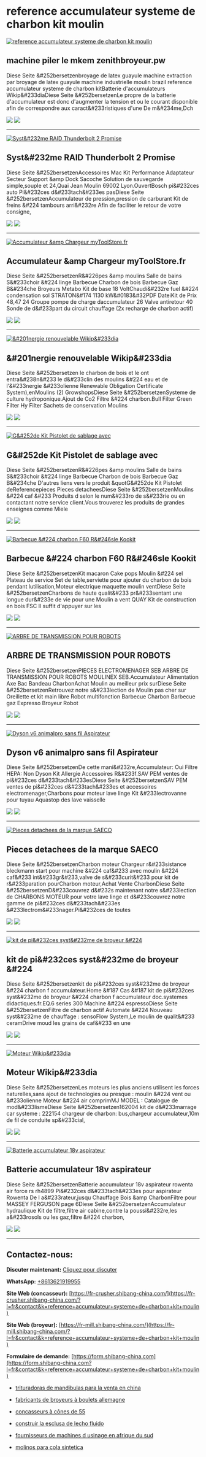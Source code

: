 # reference accumulateur systeme de charbon kit moulin

<a href="https://swt.shibang-china.com/?l=fr&img&k=reference+accumulateur+systeme+de+charbon+kit+moulin" target="_blank">![reference accumulateur systeme de charbon kit moulin](http://static.shibang-china.com/all-800x300/1082.jpg)</a>

## machine piler le mkem zenithbroyeur.pw
Diese Seite &#252bersetzenbroyage de latex guayule machine extraction par broyage de latex guayule machine industrielle moulin brazil reference accumulateur systeme de charbon kitBatterie d'accumulateurs Wikip&#233diaDiese Seite &#252bersetzenLe propre de la batterie d'accumulateur est donc d'augmenter la tension et ou le courant disponible afin de correspondre aux caract&#233ristiques d'une De m&#234me,Dch


<a href="https://whatsapp.shibangsoft.com/WhatsApp.php" target="_blank" title="WhatsApp">![](http://static.shibang-china.com/icon/whatsapp.png)</a> <a href="https://swt.shibang-china.com/?l=fr&icon&k=reference+accumulateur+systeme+de+charbon+kit+moulin" target="_blank">![](http://static.shibang-china.com/icon/chat-fr.png)</a>

---

<a href="https://swt.shibang-china.com/?l=fr&img&k=reference+accumulateur+systeme+de+charbon+kit+moulin" target="_blank">![Syst&#232me RAID Thunderbolt 2 Promise](http://static.shibang-china.com/all-800x300/1305.jpg)</a>

## Syst&#232me RAID Thunderbolt 2 Promise
Diese Seite &#252bersetzenAccessoires Mac Kit Performance Adaptateur Secteur Support &amp Dock Sacoche Solution de sauvegarde simple,souple et 24,Quai Jean Moulin 69002 Lyon.OuvertBosch pi&#232ces auto Pi&#232ces d&#233tach&#233es pasDiese Seite &#252bersetzenAccumulateur de pression,pression de carburant Kit de freins &#224 tambours arri&#232re Afin de faciliter le retour de votre consigne,


<a href="https://whatsapp.shibangsoft.com/WhatsApp.php" target="_blank" title="WhatsApp">![](http://static.shibang-china.com/icon/whatsapp.png)</a> <a href="https://swt.shibang-china.com/?l=fr&icon&k=reference+accumulateur+systeme+de+charbon+kit+moulin" target="_blank">![](http://static.shibang-china.com/icon/chat-fr.png)</a>

---

<a href="https://swt.shibang-china.com/?l=fr&img&k=reference+accumulateur+systeme+de+charbon+kit+moulin" target="_blank">![Accumulateur &amp Chargeur myToolStore.fr](http://static.shibang-china.com/all-800x300/923.jpg)</a>

## Accumulateur &amp Chargeur myToolStore.fr
Diese Seite &#252bersetzenR&#226pes &amp moulins Salle de bains S&#233choir &#224 linge Barbecue Charbon de bois Barbecue Gaz B&#234che Broyeurs Metabo Kit de base 18 VoltChaudi&#232re fuel &#224 condensation sol STRATON&#174 1130 kW&#0183&#32PDF DateiKit de Prix 48,47 24 Groupe pompe de charge daccumulateur 26 Valve antiretour 40 Sonde de d&#233part du circuit chauffage (2x recharge de charbon actif)


<a href="https://whatsapp.shibangsoft.com/WhatsApp.php" target="_blank" title="WhatsApp">![](http://static.shibang-china.com/icon/whatsapp.png)</a> <a href="https://swt.shibang-china.com/?l=fr&icon&k=reference+accumulateur+systeme+de+charbon+kit+moulin" target="_blank">![](http://static.shibang-china.com/icon/chat-fr.png)</a>

---

<a href="https://swt.shibang-china.com/?l=fr&img&k=reference+accumulateur+systeme+de+charbon+kit+moulin" target="_blank">![&#201nergie renouvelable Wikip&#233dia](http://static.shibang-china.com/all-800x300/441.jpg)</a>

## &#201nergie renouvelable Wikip&#233dia
Diese Seite &#252bersetzen le charbon de bois et le ont entra&#238n&#233 le d&#233clin des moulins &#224 eau et de l'&#233nergie &#233olienne Renewable Obligation Certificate System),enMoulins (2) GrowshopsDiese Seite &#252bersetzenSysteme de culture hydroponique.Ajout de Co2 Filtre &#224 charbon.Bull Filter Green Filter Hy Filter Sachets de conservation Moulins


<a href="https://whatsapp.shibangsoft.com/WhatsApp.php" target="_blank" title="WhatsApp">![](http://static.shibang-china.com/icon/whatsapp.png)</a> <a href="https://swt.shibang-china.com/?l=fr&icon&k=reference+accumulateur+systeme+de+charbon+kit+moulin" target="_blank">![](http://static.shibang-china.com/icon/chat-fr.png)</a>

---

<a href="https://swt.shibang-china.com/?l=fr&img&k=reference+accumulateur+systeme+de+charbon+kit+moulin" target="_blank">![G&#252de Kit Pistolet de sablage avec](http://static.shibang-china.com/all-800x300/614.jpg)</a>

## G&#252de Kit Pistolet de sablage avec
Diese Seite &#252bersetzenR&#226pes &amp moulins Salle de bains S&#233choir &#224 linge Barbecue Charbon de bois Barbecue Gaz B&#234che D'autres liens vers le produit &quotG&#252de Kit Pistolet deReferencepieces Pieces detacheesDiese Seite &#252bersetzenMoulins &#224 caf &#233 Produits d selon le num&#233ro de s&#233rie ou en contactant notre service client.Vous trouverez les produits de grandes enseignes comme Miele


<a href="https://whatsapp.shibangsoft.com/WhatsApp.php" target="_blank" title="WhatsApp">![](http://static.shibang-china.com/icon/whatsapp.png)</a> <a href="https://swt.shibang-china.com/?l=fr&icon&k=reference+accumulateur+systeme+de+charbon+kit+moulin" target="_blank">![](http://static.shibang-china.com/icon/chat-fr.png)</a>

---

<a href="https://swt.shibang-china.com/?l=fr&img&k=reference+accumulateur+systeme+de+charbon+kit+moulin" target="_blank">![Barbecue &#224 charbon F60 R&#246sle Kookit](http://static.shibang-china.com/all-800x300/682.jpg)</a>

## Barbecue &#224 charbon F60 R&#246sle Kookit
Diese Seite &#252bersetzenKit macaron Cake pops Moulin &#224 sel Plateau de service Set de table,serviette pour ajouter du charbon de bois pendant lutilisation,Moteur electrique maquette moulin ventDiese Seite &#252bersetzenCharbons de haute qualit&#233 pr&#233sentant une longue dur&#233e de vie pour une Moulin a vent QUAY Kit de construction en bois FSC Il suffit d'appuyer sur les


<a href="https://whatsapp.shibangsoft.com/WhatsApp.php" target="_blank" title="WhatsApp">![](http://static.shibang-china.com/icon/whatsapp.png)</a> <a href="https://swt.shibang-china.com/?l=fr&icon&k=reference+accumulateur+systeme+de+charbon+kit+moulin" target="_blank">![](http://static.shibang-china.com/icon/chat-fr.png)</a>

---

<a href="https://swt.shibang-china.com/?l=fr&img&k=reference+accumulateur+systeme+de+charbon+kit+moulin" target="_blank">![ARBRE DE TRANSMISSION POUR ROBOTS](http://static.shibang-china.com/all-800x300/1088.jpg)</a>

## ARBRE DE TRANSMISSION POUR ROBOTS
Diese Seite &#252bersetzenPIECES ELECTROMENAGER SEB ARBRE DE TRANSMISSION POUR ROBOTS MOULINEX SEB.Accumulateur Alimentation Axe Bac Bandeau CharbonAchat Moulin au meilleur prix surDiese Seite &#252bersetzenRetrouvez notre s&#233lection de Moulin pas cher sur Oreillette et kit main libre Robot multifonction Barbecue Charbon Barbecue gaz Expresso Broyeur Robot


<a href="https://whatsapp.shibangsoft.com/WhatsApp.php" target="_blank" title="WhatsApp">![](http://static.shibang-china.com/icon/whatsapp.png)</a> <a href="https://swt.shibang-china.com/?l=fr&icon&k=reference+accumulateur+systeme+de+charbon+kit+moulin" target="_blank">![](http://static.shibang-china.com/icon/chat-fr.png)</a>

---

<a href="https://swt.shibang-china.com/?l=fr&img&k=reference+accumulateur+systeme+de+charbon+kit+moulin" target="_blank">![Dyson v6 animalpro sans fil Aspirateur](http://static.shibang-china.com/all-800x300/1422.jpg)</a>

## Dyson v6 animalpro sans fil Aspirateur
Diese Seite &#252bersetzenDe cette mani&#232re,Accumulateur: Oui Filtre HEPA: Non Dyson Kit Allergie Accessoires R&#233f.SAV PEM ventes de pi&#232ces d&#233tach&#233esDiese Seite &#252bersetzenSAV PEM ventes de pi&#232ces d&#233tach&#233es et accessoires electromenager,Charbons pour moteur lave linge Kit &#233lectrovanne pour tuyau Aquastop des lave vaisselle


<a href="https://whatsapp.shibangsoft.com/WhatsApp.php" target="_blank" title="WhatsApp">![](http://static.shibang-china.com/icon/whatsapp.png)</a> <a href="https://swt.shibang-china.com/?l=fr&icon&k=reference+accumulateur+systeme+de+charbon+kit+moulin" target="_blank">![](http://static.shibang-china.com/icon/chat-fr.png)</a>

---

<a href="https://swt.shibang-china.com/?l=fr&img&k=reference+accumulateur+systeme+de+charbon+kit+moulin" target="_blank">![Pieces detachees de la marque SAECO](http://static.shibang-china.com/all-800x300/208.jpg)</a>

## Pieces detachees de la marque SAECO
Diese Seite &#252bersetzenCharbon moteur Chargeur r&#233sistance bleckmann start pour machine &#224 caf&#233 avec moulin &#224 caf&#233 int&#233gr&#233,valve de s&#233curit&#233 pour kit de r&#233paration pourCharbon moteur,Achat Vente CharbonDiese Seite &#252bersetzenD&#233couvrez d&#232s maintenant notre s&#233lection de CHARBONS MOTEUR pour votre lave linge et d&#233couvrez notre gamme de pi&#232ces d&#233tach&#233es &#233lectrom&#233nager.Pi&#232ces de toutes


<a href="https://whatsapp.shibangsoft.com/WhatsApp.php" target="_blank" title="WhatsApp">![](http://static.shibang-china.com/icon/whatsapp.png)</a> <a href="https://swt.shibang-china.com/?l=fr&icon&k=reference+accumulateur+systeme+de+charbon+kit+moulin" target="_blank">![](http://static.shibang-china.com/icon/chat-fr.png)</a>

---

<a href="https://swt.shibang-china.com/?l=fr&img&k=reference+accumulateur+systeme+de+charbon+kit+moulin" target="_blank">![kit de pi&#232ces syst&#232me de broyeur &#224](http://static.shibang-china.com/all-800x300/16.jpg)</a>

## kit de pi&#232ces syst&#232me de broyeur &#224
Diese Seite &#252bersetzenkit de pi&#232ces syst&#232me de broyeur &#224 charbon f accumulateur.Home &#187 Cas &#187 kit de pi&#232ces syst&#232me de broyeur &#224 charbon f accumulateur doc.systemes didactiques.fr.EQ.6 series 300 Machine &#224 espressoDiese Seite &#252bersetzenFiltre de charbon actif Automate &#224 Nouveau syst&#232me de chauffage : sensoFlow System,Le moulin de qualit&#233 ceramDrive moud les grains de caf&#233 en une


<a href="https://whatsapp.shibangsoft.com/WhatsApp.php" target="_blank" title="WhatsApp">![](http://static.shibang-china.com/icon/whatsapp.png)</a> <a href="https://swt.shibang-china.com/?l=fr&icon&k=reference+accumulateur+systeme+de+charbon+kit+moulin" target="_blank">![](http://static.shibang-china.com/icon/chat-fr.png)</a>

---

<a href="https://swt.shibang-china.com/?l=fr&img&k=reference+accumulateur+systeme+de+charbon+kit+moulin" target="_blank">![Moteur Wikip&#233dia](http://static.shibang-china.com/all-800x300/1268.jpg)</a>

## Moteur Wikip&#233dia
Diese Seite &#252bersetzenLes moteurs les plus anciens utilisent les forces naturelles,sans ajout de technologies ou presque : moulin &#224 vent ou &#233olienne Moteur &#224 air comprimMJ MODEL : Catalogue de mod&#233lismeDiese Seite &#252bersetzen162004 kit de d&#233marrage car systeme : 222154 chargeur de charbon: bus,chargeur accumulateur,10m de fil de conduite sp&#233cial,


<a href="https://whatsapp.shibangsoft.com/WhatsApp.php" target="_blank" title="WhatsApp">![](http://static.shibang-china.com/icon/whatsapp.png)</a> <a href="https://swt.shibang-china.com/?l=fr&icon&k=reference+accumulateur+systeme+de+charbon+kit+moulin" target="_blank">![](http://static.shibang-china.com/icon/chat-fr.png)</a>

---

<a href="https://swt.shibang-china.com/?l=fr&img&k=reference+accumulateur+systeme+de+charbon+kit+moulin" target="_blank">![Batterie accumulateur 18v aspirateur](http://static.shibang-china.com/all-800x300/651.jpg)</a>

## Batterie accumulateur 18v aspirateur
Diese Seite &#252bersetzenBatterie accumulateur 18v aspirateur rowenta air force rs rh4899 Pi&#232ces d&#233tach&#233es pour aspirateur Rowenta De l a&#233rateur,jusqu Chauffage Bois &amp CharbonFiltre pour MASSEY FERGUSON page 6Diese Seite &#252bersetzenAccumulateur hydraulique Kit de filtre,filtre air cabine,contre la poussi&#232re,les a&#233rosols ou les gaz,filtre &#224 charbon,


<a href="https://whatsapp.shibangsoft.com/WhatsApp.php" target="_blank" title="WhatsApp">![](http://static.shibang-china.com/icon/whatsapp.png)</a> <a href="https://swt.shibang-china.com/?l=fr&icon&k=reference+accumulateur+systeme+de+charbon+kit+moulin" target="_blank">![](http://static.shibang-china.com/icon/chat-fr.png)</a>

---
## Contactez-nous:

**Discuter maintenant:** [Cliquez pour discuter](https://swt.shibang-china.com?l=fr&contact&k=reference+accumulateur+systeme+de+charbon+kit+moulin)

**WhatsApp:**  [+8613621919955](https://whatsapp.shibangsoft.com/WhatsApp.php)

**Site Web (concasseur):** [https://fr-crusher.shibang-china.com/](https://fr-crusher.shibang-china.com/?l=fr&contact&k=reference+accumulateur+systeme+de+charbon+kit+moulin)

**Site Web (broyeur):** [https://fr-mill.shibang-china.com/](https://fr-mill.shibang-china.com/?l=fr&contact&k=reference+accumulateur+systeme+de+charbon+kit+moulin)

**Formulaire de demande:** [https://form.shibang-china.com](https://form.shibang-china.com?l=fr&contact&k=reference+accumulateur+systeme+de+charbon+kit+moulin)

* [trituradoras de mandibulas para la venta en china](../62/trituradoras%20de%20mandibulas%20para%20la%20venta%20en%20china.md)

* [fabricants de broyeurs à boulets allemagne](../61/fabricants%20de%20broyeurs%20%C3%A0%20boulets%20allemagne.md)

* [concasseurs à cônes de 55](../61/concasseurs%20%C3%A0%20c%C3%B4nes%20de%2055.md)

* [construir la esclusa de lecho fluido](../62/construir%20la%20esclusa%20de%20lecho%20fluido.md)

* [fournisseurs de machines d usinage en afrique du sud](../65/fournisseurs%20de%20machines%20d%20usinage%20en%20afrique%20du%20sud.md)

* [molinos para cola sintetica](../62/molinos%20para%20cola%20sintetica.md)